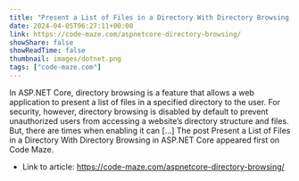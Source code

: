 ```yaml
---
title: "Present a List of Files in a Directory With Directory Browsing in ASP.NET Core"
date: 2024-04-05T06:27:11+00:00
link: https://code-maze.com/aspnetcore-directory-browsing/
showShare: false
showReadTime: false
thumbnail: images/dotnet.png
tags: ["code-maze.com"]
---
```

In ASP.NET Core, directory browsing is a feature that allows a web application to present a list of files in a specified directory to the user. For security, however, directory browsing is disabled by default to prevent unauthorized users from accessing a website’s directory structure and files. But, there are times when enabling it can […]
The post Present a List of Files in a Directory With Directory Browsing in ASP.NET Core appeared first on Code Maze.

- Link to article: https://code-maze.com/aspnetcore-directory-browsing/